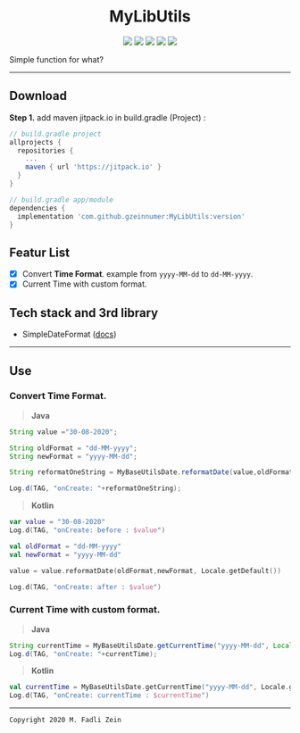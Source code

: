 <h1 align="center">
    MyLibUtils
</h1>

<p align="center">
    <a><img src="https://img.shields.io/badge/Version-0.0.9-brightgreen.svg?style=flat"></a>
    <a><img src="https://img.shields.io/badge/ID-gzeinnumer-blue.svg?style=flat"></a>
    <a><img src="https://img.shields.io/badge/Java-Suport-green?logo=java&style=flat"></a>
    <a><img src="https://img.shields.io/badge/Koltin-Suport-green?logo=kotlin&style=flat"></a>
    <a href="https://github.com/gzeinnumer"><img src="https://img.shields.io/github/followers/gzeinnumer?label=follow&style=social"></a>
    <br>
    <p>Simple function for what?</p>
</p>

---

## Download
**Step 1.** add maven jitpack.io in build.gradle (Project) :
```gradle
// build.gradle project
allprojects {
  repositories {
    ...
    maven { url 'https://jitpack.io' }
  }
}

// build.gradle app/module
dependencies {
  implementation 'com.github.gzeinnumer:MyLibUtils:version'
}
```

## Featur List
- [x] Convert **Time Format**. example from `yyyy-MM-dd` to `dd-MM-yyyy`.
- [x] Current Time with custom format.

## Tech stack and 3rd library
- SimpleDateFormat ([docs](https://developer.android.com/reference/java/text/SimpleDateFormat))

--- 

## Use

### Convert **Time Format**.
> **Java**
```java
String value ="30-08-2020";

String oldFormat = "dd-MM-yyyy";
String newFormat = "yyyy-MM-dd";

String reformatOneString = MyBaseUtilsDate.reformatDate(value,oldFormat,newFormat, Locale.getDefault());

Log.d(TAG, "onCreate: "+reformatOneString);
```
> **Kotlin**
```kotlin
var value = "30-08-2020"
Log.d(TAG, "onCreate: before : $value")

val oldFormat = "dd-MM-yyyy"
val newFormat = "yyyy-MM-dd"

value = value.reformatDate(oldFormat,newFormat, Locale.getDefault())

Log.d(TAG, "onCreate: after : $value")
```

### Current Time with custom format.
> **Java**
```java
String currentTime = MyBaseUtilsDate.getCurrentTime("yyyy-MM-dd", Locale.getDefault());
Log.d(TAG, "onCreate: "+currentTime);
```
> **Kotlin**
```kotlin
val currentTime = MyBaseUtilsDate.getCurrentTime("yyyy-MM-dd", Locale.getDefault())
Log.d(TAG, "onCreate: currentTime : $currentTime")
```

---

```
Copyright 2020 M. Fadli Zein
```
